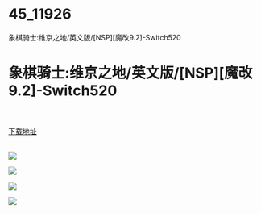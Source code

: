# 45_11926
象棋骑士:维京之地/英文版/[NSP][魔改9.2]-Switch520
# 象棋骑士:维京之地/英文版/[NSP][魔改9.2]-Switch520
 <br/></br>
[下载地址](https://www.switch520.cc/article/11926 "下载地址")
<br/></br>

<p><img src="https://www.switch520.cc/muke_img/upload_art_editor_20210323-1_51aee15d25b924e7b2b74a442aef0e4c.jpg"></p>
<p><img src="https://www.switch520.cc/muke_img/upload_art_editor_20210323-1_1c45e45dbfe8ec9f91fab927524147eb.jpg"></p>
<p><img src="https://www.switch520.cc/muke_img/upload_art_editor_20210323-1_f6d0d795a085a238921f595e1c446a4f.jpg"></p>
<p><img src="https://www.switch520.cc/muke_img/upload_art_editor_20210323-1_ec2086b22aacec53ad89b167a13596b2.jpg"></p>
<p><strong>&nbsp;</strong></p>
